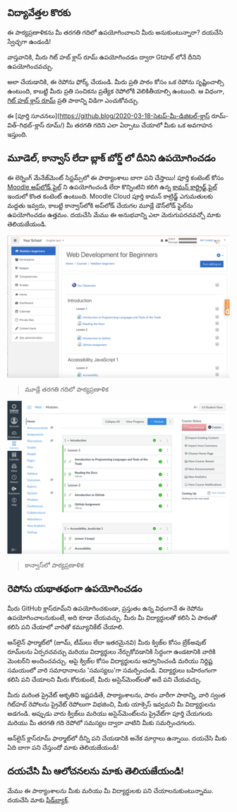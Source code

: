 ## విద్యావేత్తల కొరకు

ఈ పాఠ్యప్రణాళికను మీ తరగతి గదిలో ఉపయోగించాలని మీరు అనుకుంటున్నారా? దయచేసి స్వేచ్ఛగా ఉండండి!

వాస్తవానికి, మీరు గిట్ హబ్ క్లాస్ రూమ్ ఉపయోగించడం ద్వారా Gtహబ్ లోనే దీనిని ఉపయోగించవచ్చు.

అలా చేయడానికి, ఈ రెపోను ఫోర్క్ చేయండి. మీరు ప్రతి పాఠం కోసం ఒక రెపోను సృష్టించాల్సి ఉంటుంది, కాబట్టి మీరు ప్రతి సంచికను ప్రత్యేక రెపోలోకి వెలికితీయాల్సి ఉంటుంది. ఆ విధంగా, [గిట్ హబ్ క్లాస్ రూమ్](https://github.blog/2020-03-18-set-up-your-digital-classroom-with-github-classroom/) ప్రతి పాఠాన్ని విడిగా ఎంచుకోవచ్చు. 


ఈ [పూర్తి సూచనలు](https://github.blog/2020-03-18-సెటప్-మీ-డిజిటల్-క్లాస్ రూమ్-విత్-గిథబ్-క్లాస్ రూమ్/) మీ తరగతి గదిని ఎలా ఏర్పాటు చేయాలో మీకు ఒక అవగాహన ఇస్తుంది.

## మూడెల్, కాన్వాస్ లేదా బ్లాక్ బోర్డ్ లో దీనిని ఉపయోగించడం

ఈ లెర్నింగ్ మేనేజ్‌మెంట్ సిస్టమ్స్‌లో ఈ పాఠ్యాంశాలు బాగా పని చేస్తాయి! పూర్తి కంటెంట్ కోసం [Moodle అప్‌లోడ్ ఫైల్](/teaching-files/webdev-moodle.mbz) ని ఉపయోగించండి లేదా కొన్నింటిని కలిగి ఉన్న [కామన్ కార్ట్రిడ్జ్ ఫైల్](/teaching-files/webdev-common-cartridge.imscc) ఇందులో కొంత కంటెంట్ ఉంటుంది. Moodle Cloud పూర్తి కామన్ కాట్రిడ్జ్ ఎగుమతులకు మద్దతు ఇవ్వదు, కాబట్టి కాన్వాస్‌లోకి అప్‌లోడ్ చేయగల మూడ్లే డౌన్‌లోడ్ ఫైల్‌ను ఉపయోగించడం ఉత్తమం. దయచేసి మేము ఈ అనుభవాన్ని ఎలా మెరుగుపరచవచ్చో మాకు తెలియజేయండి.

![మూడిల్](/teaching-files/moodle.png)
> మూడ్లే తరగతి గదిలో పాఠ్యప్రణాళిక

![కాన్వాస్](/teaching-files/canvas.png)
> కాన్వాస్‌లో పాఠ్యప్రణాళిక

## రెపోను యథాతథంగా ఉపయోగించడం

మీరు GitHub క్లాస్‌రూమ్‌ని ఉపయోగించకుండా, ప్రస్తుతం ఉన్న విధంగానే ఈ రెపోను ఉపయోగించాలనుకుంటే, అది కూడా చేయవచ్చు. మీరు మీ విద్యార్థులతో కలిసి ఏ పాఠంతో కలిసి పని చేయాలో వారితో కమ్యూనికేట్ చేయాలి.

ఆన్‌లైన్ ఫార్మాట్‌లో (జూమ్, టీమ్‌లు లేదా ఇతరమైనవి) మీరు క్విజ్‌ల కోసం బ్రేక్‌అవుట్ రూమ్‌లను ఏర్పరచవచ్చు మరియు విద్యార్థులు నేర్చుకోవడానికి సిద్ధంగా ఉండటానికి వారికి మెంటర్‌ని అందించవచ్చు. ఆపై క్విజ్‌ల కోసం విద్యార్థులను ఆహ్వానించండి మరియు నిర్దిష్ట సమయంలో వారి సమాధానాలను 'సమస్యలు'గా సమర్పించండి. విద్యార్థులు బహిరంగంగా కలిసి పని చేయాలని మీరు కోరుకుంటే, మీరు అసైన్‌మెంట్‌లతో అదే పని చేయవచ్చు.

మీరు మరింత ప్రైవేట్ ఆకృతిని ఇష్టపడితే, పాఠ్యాంశాలను, పాఠం వారీగా పాఠాన్ని, వారి స్వంత గిట్‌హబ్ రెపోలను ప్రైవేట్ రెపోలుగా విభజించి, మీకు యాక్సెస్ ఇవ్వమని మీ విద్యార్థులను అడగండి. అప్పుడు వారు క్విజ్‌లు మరియు అసైన్‌మెంట్‌లను ప్రైవేట్‌గా పూర్తి చేయగలరు మరియు మీ తరగతి గది రెపోలో సమస్యల ద్వారా వాటిని మీకు సమర్పించగలరు.

ఆన్‌లైన్ క్లాస్‌రూమ్ ఫార్మాట్‌లో దీన్ని పని చేయడానికి అనేక మార్గాలు ఉన్నాయి. దయచేసి మీకు ఏది బాగా పని చేస్తుందో మాకు తెలియజేయండి!

## దయచేసి మీ ఆలోచనలను మాకు తెలియజేయండి!

మేము ఈ పాఠ్యాంశాలను మీకు మరియు మీ విద్యార్థులకు పని చేయాలనుకుంటున్నాము. దయచేసి మాకు [ఫీడ్‌బ్యాక్](https://forms.microsoft.com/Pages/ResponsePage.aspx?id=v4j5cvGGr0GRqy180BHbR2humCsRZhxNuI79cm6n0hRUQzRVVU9VVlU5UlFLWTRLWlkyQUxORTg5WS4u).
